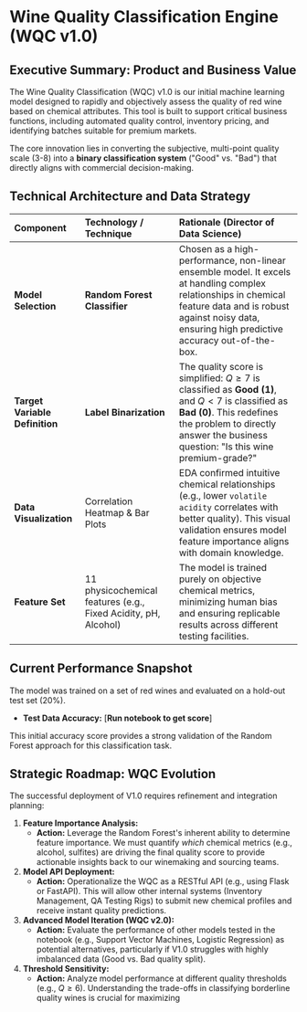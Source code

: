 # Wine Quality Classification Engine (WQC v1.0)

## Executive Summary: Product and Business Value

The Wine Quality Classification (WQC) v1.0 is our initial machine learning model designed to rapidly and objectively assess the quality of red wine based on chemical attributes. This tool is built to support critical business functions, including automated quality control, inventory pricing, and identifying batches suitable for premium markets.

The core innovation lies in converting the subjective, multi-point quality scale (3-8) into a **binary classification system** ("Good" vs. "Bad") that directly aligns with commercial decision-making.

## Technical Architecture and Data Strategy

| Component | Technology / Technique | Rationale (Director of Data Science) |
| :--- | :--- | :--- |
| **Model Selection** | **Random Forest Classifier** | Chosen as a high-performance, non-linear ensemble model. It excels at handling complex relationships in chemical feature data and is robust against noisy data, ensuring high predictive accuracy out-of-the-box. |
| **Target Variable Definition** | **Label Binarization** | The quality score is simplified: $Q \geq 7$ is classified as **Good (1)**, and $Q < 7$ is classified as **Bad (0)**. This redefines the problem to directly answer the business question: "Is this wine premium-grade?" |
| **Data Visualization** | Correlation Heatmap & Bar Plots | EDA confirmed intuitive chemical relationships (e.g., lower `volatile acidity` correlates with better quality). This visual validation ensures model feature importance aligns with domain knowledge. |
| **Feature Set** | 11 physicochemical features (e.g., Fixed Acidity, pH, Alcohol) | The model is trained purely on objective chemical metrics, minimizing human bias and ensuring replicable results across different testing facilities. |

## Current Performance Snapshot

The model was trained on a set of red wines and evaluated on a hold-out test set (20%).

* **Test Data Accuracy:** [**Run notebook to get score**]

This initial accuracy score provides a strong validation of the Random Forest approach for this classification task.

## Strategic Roadmap: WQC Evolution

The successful deployment of V1.0 requires refinement and integration planning:

1.  **Feature Importance Analysis:**
    * **Action:** Leverage the Random Forest's inherent ability to determine feature importance. We must quantify *which* chemical metrics (e.g., alcohol, sulfites) are driving the final quality score to provide actionable insights back to our winemaking and sourcing teams.
2.  **Model API Deployment:**
    * **Action:** Operationalize the WQC as a RESTful API (e.g., using Flask or FastAPI). This will allow other internal systems (Inventory Management, QA Testing Rigs) to submit new chemical profiles and receive instant quality predictions.
3.  **Advanced Model Iteration (WQC v2.0):**
    * **Action:** Evaluate the performance of other models tested in the notebook (e.g., Support Vector Machines, Logistic Regression) as potential alternatives, particularly if V1.0 struggles with highly imbalanced data (Good vs. Bad quality split).
4.  **Threshold Sensitivity:**
    * **Action:** Analyze model performance at different quality thresholds (e.g., $Q \geq 6$). Understanding the trade-offs in classifying borderline quality wines is crucial for maximizing
